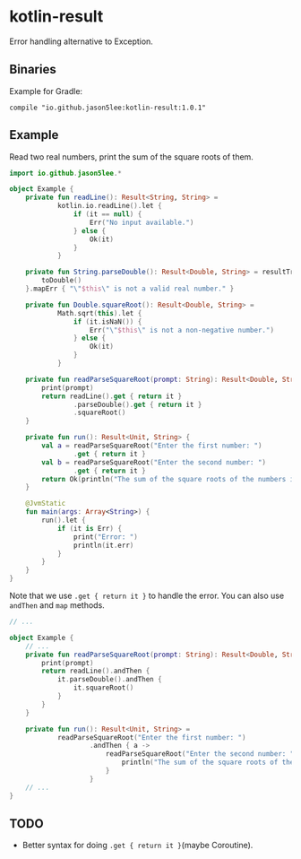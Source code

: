 # kotlin-result

Error handling alternative to Exception.

## Binaries

Example for Gradle:

`compile "io.github.jason5lee:kotlin-result:1.0.1"`

## Example

Read two real numbers, print the sum of the square roots of them.

```kotlin
import io.github.jason5lee.*

object Example {
    private fun readLine(): Result<String, String> =
            kotlin.io.readLine().let {
                if (it == null) {
                    Err("No input available.")
                } else {
                    Ok(it)
                }
            }

    private fun String.parseDouble(): Result<Double, String> = resultTry {
        toDouble()
    }.mapErr { "\"$this\" is not a valid real number." }

    private fun Double.squareRoot(): Result<Double, String> =
            Math.sqrt(this).let {
                if (it.isNaN()) {
                    Err("\"$this\" is not a non-negative number.")
                } else {
                    Ok(it)
                }
            }

    private fun readParseSquareRoot(prompt: String): Result<Double, String> {
        print(prompt)
        return readLine().get { return it }
                .parseDouble().get { return it }
                .squareRoot()
    }

    private fun run(): Result<Unit, String> {
        val a = readParseSquareRoot("Enter the first number: ")
                .get { return it }
        val b = readParseSquareRoot("Enter the second number: ")
                .get { return it }
        return Ok(println("The sum of the square roots of the numbers is ${a + b}."))
    }

    @JvmStatic
    fun main(args: Array<String>) {
        run().let {
            if (it is Err) {
                print("Error: ")
                println(it.err)
            }
        }
    }
}
```

Note that we use `.get { return it }` to handle the error. You can also use `andThen` and `map` methods.

```kotlin
// ...

object Example {
    // ...
    private fun readParseSquareRoot(prompt: String): Result<Double, String> {
        print(prompt)
        return readLine().andThen {
            it.parseDouble().andThen {
                it.squareRoot()
            }
        }
    }

    private fun run(): Result<Unit, String> =
            readParseSquareRoot("Enter the first number: ")
                    .andThen { a ->
                        readParseSquareRoot("Enter the second number: ").map { b ->
                            println("The sum of the square roots of the numbers is ${a + b}.")
                        }
                    }
    // ...
}
```

## TODO

* Better syntax for doing `.get { return it }`(maybe Coroutine).